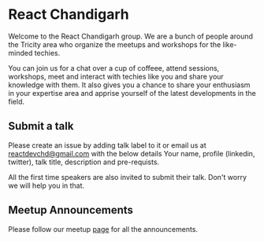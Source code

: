 # React Chandigarh
Welcome to the React Chandigarh group. We are a bunch of people around the Tricity area who organize the meetups and workshops for the like-minded techies.

You can join us for a chat over a cup of coffeee, attend sessions, workshops, meet and interact with techies like you and share your knowledge with them. It also gives you a chance to share your enthusiasm in your expertise area and apprise yourself of the latest developments in the field.
## Submit a talk
Please create an issue by adding talk label to it or email us at reactdevchd@gmail.com with the below details
Your name, profile (linkedin, twitter), talk title, description and pre-requists.

All the first time speakers are also invited to submit their talk. Don't worry we will help you in that.

## Meetup Announcements
Please follow our meetup [page](https://www.meetup.com/Chandigarh-React-Developers/) for all the announcements.
